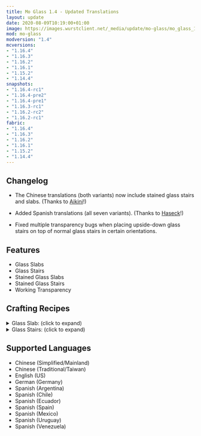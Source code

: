 ```yaml
---
title: Mo Glass 1.4 - Updated Translations
layout: update
date: 2020-08-09T10:19:00+01:00
image: https://images.wurstclient.net/_media/update/mo-glass/mo_glass_1.4_540p.webp
mod: mo-glass
modversion: "1.4"
mcversions:
- "1.16.4"
- "1.16.3"
- "1.16.2"
- "1.16.1"
- "1.15.2"
- "1.14.4"
snapshots:
- "1.16.4-rc1"
- "1.16.4-pre2"
- "1.16.4-pre1"
- "1.16.3-rc1"
- "1.16.2-rc2"
- "1.16.2-rc1"
fabric:
- "1.16.4"
- "1.16.3"
- "1.16.2"
- "1.16.1"
- "1.15.2"
- "1.14.4"
---
```

## Changelog

- The Chinese translations (both variants) now include stained glass stairs and slabs. (Thanks to <a href="https://github.com/Aikini" target="_blank" rel="noopener noreferrer">Aikini</a>!)

- Added Spanish translations (all seven variants). (Thanks to <a href="https://github.com/Haseck" target="_blank" rel="noopener noreferrer">Haseck</a>!)

- Fixed multiple transparency bugs when placing upside-down glass stairs on top of normal glass stairs in certain orientations.

## Features

- Glass Slabs
- Glass Stairs
- Stained Glass Slabs
- Stained Glass Stairs
- Working Transparency

## Crafting Recipes

<details>
  <summary>Glass Slab: (click to expand)</summary>
  
  ![glass slab crafting recipe](https://user-images.githubusercontent.com/10100202/69957444-5a2ddc80-150b-11ea-8c8c-e2afc5d72fb7.png)  
  ![glass slab stonecutter recipe](https://user-images.githubusercontent.com/10100202/70445670-2a974b00-1a9c-11ea-9a09-46c304cd167b.png)
</details>

<details>
  <summary>Glass Stairs: (click to expand)</summary>
  
  ![glass stairs crafting recipe](https://user-images.githubusercontent.com/10100202/69957446-5bf7a000-150b-11ea-8e61-d189de63333d.png)  
  ![glass stairs stonecutter recipe](https://user-images.githubusercontent.com/10100202/70445677-2c610e80-1a9c-11ea-8e1b-108863b47124.png)
</details>

## Supported Languages

- Chinese (Simplified/Mainland)
- Chinese (Traditional/Taiwan)
- English (US)
- German (Germany)
- Spanish (Argentina)
- Spanish (Chile)
- Spanish (Ecuador)
- Spanish (Spain)
- Spanish (Mexico)
- Spanish (Uruguay)
- Spanish (Venezuela)
